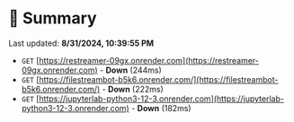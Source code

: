 # 📖 Summary
Last updated: **8/31/2024, 10:39:55 PM**

- `GET` [https://restreamer-09gx.onrender.com](https://restreamer-09gx.onrender.com) - **Down** (244ms)
- `GET` [https://filestreambot-b5k6.onrender.com/](https://filestreambot-b5k6.onrender.com/) - **Down** (222ms)
- `GET` [https://jupyterlab-python3-12-3.onrender.com](https://jupyterlab-python3-12-3.onrender.com) - **Down** (182ms)
